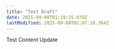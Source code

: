 ```yaml
---
title: "Test Draft"
date: 2025-09-08T01:19:25.879Z
lastModified: 2025-09-08T02:07:18.364Z
---
```


Test Content Update